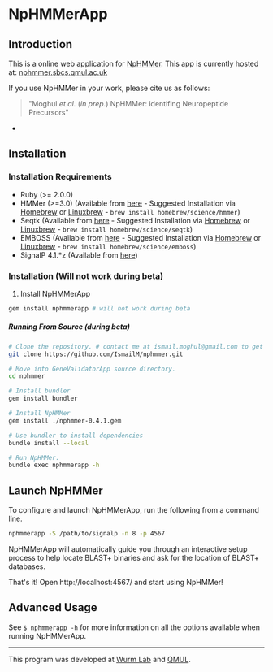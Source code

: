 # NpHMMerApp
<!-- [![Build Status](https://travis-ci.org/wurmlab/nphmmerapp.svg?branch=master)](https://travis-ci.org/wurmlab/nphmmerapp)
[![Gem Version](https://badge.fury.io/rb/nphmmerapp.svg)](http://badge.fury.io/rb/nphmmerapp)
[![Scrutinizer Code Quality](https://scrutinizer-ci.com/g/wurmlab/nphmmerapp/badges/quality-score.png?b=master)](https://scrutinizer-ci.com/g/wurmlab/nphmmerapp/?branch=master)
 -->






## Introduction

This is a online web application for [NpHMMer](https://github.com/IsmailM/NpHMMer). This app is currently hosted at: [nphmmer.sbcs.qmul.ac.uk](nphmmer.sbcs.qmul.ac.uk)


If you use NpHMMer in your work, please cite us as follows:
> "Moghul <em>et al.</em> (<em>in prep.</em>) NpHMMer: identifing Neuropeptide Precursors"






-
## Installation
### Installation Requirements
* Ruby (>= 2.0.0)
* HMMer (>=3.0) (Available from [here](http://hmmer.org) - Suggested Installation via [Homebrew](http://brew.sh) or [Linuxbrew](http://linuxbrew.sh) - `brew install homebrew/science/hmmer`)
* Seqtk (Available from [here](https://github.com/lh3/seqtk) - Suggested Installation via [Homebrew](http://brew.sh) or [Linuxbrew](http://linuxbrew.sh) - `brew install homebrew/science/seqtk`)
* EMBOSS (Available from [here](http://emboss.sourceforge.net) - Suggested Installation via [Homebrew](http://brew.sh) or [Linuxbrew](http://linuxbrew.sh) - `brew install homebrew/science/emboss`)
* SignalP 4.1.*z (Available from [here](http://www.cbs.dtu.dk/cgi-bin/nph-sw_request?signalp))

### Installation (Will not work during beta)
1. Install NpHMMerApp 

```bash
gem install nphmmerapp # will not work during beta 
```

##### Running From Source (during beta)

```bash
# Clone the repository. # contact me at ismail.moghul@gmail.com to get access
git clone https://github.com/IsmailM/nphmmer.git

# Move into GeneValidatorApp source directory.
cd nphmmer

# Install bundler
gem install bundler

# Install NpHMMer
gem install ./nphmmer-0.4.1.gem

# Use bundler to install dependencies
bundle install --local

# Run NpHMMer.
bundle exec nphmmerapp -h

```




## Launch NpHMMer

To configure and launch NpHMMerApp, run the following from a command line.

```bash
nphmmerapp -S /path/to/signalp -n 8 -p 4567 
```

NpHMMerApp will automatically guide you through an interactive setup process to help locate BLAST+ binaries and ask for the location of BLAST+ databases.

That's it! Open http://localhost:4567/ and start using NpHMMer!






## Advanced Usage

See `$ nphmmerapp -h` for more information on all the options available when running NpHMMerApp.


<hr>

This program was developed at [Wurm Lab](https://wurmlab.github.io) and [QMUL](http://sbcs.qmul.ac.uk).
